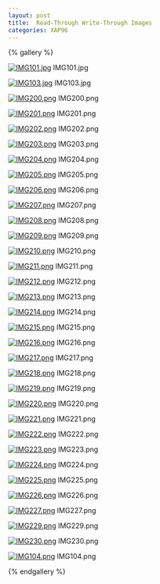 ```yaml
---
layout: post
title:  Read-Through Write-Through Images
categories: XAP96
---
```


{% gallery %}

[![IMG101.jpg](/attachment_files/IMG101.jpg)](/attachment_files/IMG101.jpg)
IMG101.jpg

[![IMG103.jpg](/attachment_files/IMG103.jpg)](/attachment_files/IMG103.jpg)
IMG103.jpg

[![IMG200.png](/attachment_files/IMG200.png)](/attachment_files/IMG200.png)
IMG200.png

[![IMG201.png](/attachment_files/IMG201.png)](/attachment_files/IMG201.png)
IMG201.png

[![IMG202.png](/attachment_files/IMG202.png)](/attachment_files/IMG202.png)
IMG202.png

[![IMG203.png](/attachment_files/IMG203.png)](/attachment_files/IMG203.png)
IMG203.png

[![IMG204.png](/attachment_files/IMG204.png)](/attachment_files/IMG204.png)
IMG204.png

[![IMG205.png](/attachment_files/IMG205.png)](/attachment_files/IMG205.png)
IMG205.png

[![IMG206.png](/attachment_files/IMG206.png)](/attachment_files/IMG206.png)
IMG206.png

[![IMG207.png](/attachment_files/IMG207.png)](/attachment_files/IMG207.png)
IMG207.png

[![IMG208.png](/attachment_files/IMG208.png)](/attachment_files/IMG208.png)
IMG208.png

[![IMG209.png](/attachment_files/IMG209.png)](/attachment_files/IMG209.png)
IMG209.png

[![IMG210.png](/attachment_files/IMG210.png)](/attachment_files/IMG210.png)
IMG210.png

[![IMG211.png](/attachment_files/IMG211.png)](/attachment_files/IMG211.png)
IMG211.png

[![IMG212.png](/attachment_files/IMG212.png)](/attachment_files/IMG212.png)
IMG212.png

[![IMG213.png](/attachment_files/IMG213.png)](/attachment_files/IMG213.png)
IMG213.png

[![IMG214.png](/attachment_files/IMG214.png)](/attachment_files/IMG214.png)
IMG214.png

[![IMG215.png](/attachment_files/IMG215.png)](/attachment_files/IMG215.png)
IMG215.png

[![IMG216.png](/attachment_files/IMG216.png)](/attachment_files/IMG216.png)
IMG216.png

[![IMG217.png](/attachment_files/IMG217.png)](/attachment_files/IMG217.png)
IMG217.png

[![IMG218.png](/attachment_files/IMG218.png)](/attachment_files/IMG218.png)
IMG218.png

[![IMG219.png](/attachment_files/IMG219.png)](/attachment_files/IMG219.png)
IMG219.png

[![IMG220.png](/attachment_files/IMG220.png)](/attachment_files/IMG220.png)
IMG220.png

[![IMG221.png](/attachment_files/IMG221.png)](/attachment_files/IMG221.png)
IMG221.png

[![IMG222.png](/attachment_files/IMG222.png)](/attachment_files/IMG222.png)
IMG222.png

[![IMG223.png](/attachment_files/IMG223.png)](/attachment_files/IMG223.png)
IMG223.png

[![IMG224.png](/attachment_files/IMG224.png)](/attachment_files/IMG224.png)
IMG224.png

[![IMG225.png](/attachment_files/IMG225.png)](/attachment_files/IMG225.png)
IMG225.png

[![IMG226.png](/attachment_files/IMG226.png)](/attachment_files/IMG226.png)
IMG226.png

[![IMG227.png](/attachment_files/IMG227.png)](/attachment_files/IMG227.png)
IMG227.png

[![IMG229.png](/attachment_files/IMG229.png)](/attachment_files/IMG229.png)
IMG229.png

[![IMG230.png](/attachment_files/IMG230.png)](/attachment_files/IMG230.png)
IMG230.png

[![IMG104.png](/attachment_files/IMG104.png)](/attachment_files/IMG104.png)
IMG104.png

{% endgallery %}
